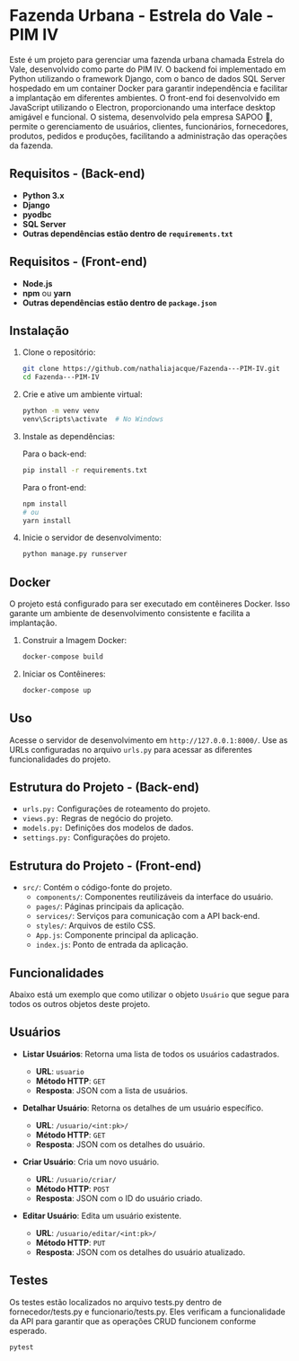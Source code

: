 # Fazenda Urbana - Estrela do Vale - PIM IV
Este é um projeto para gerenciar uma fazenda urbana chamada Estrela do Vale, desenvolvido como parte do PIM IV. O backend foi implementado em Python utilizando o framework Django, com o banco de dados SQL Server hospedado em um container Docker para garantir independência e facilitar a implantação em diferentes ambientes. O front-end foi desenvolvido em JavaScript utilizando o Electron, proporcionando uma interface desktop amigável e funcional. O sistema, desenvolvido pela empresa SAPOO :frog:, permite o gerenciamento de usuários, clientes, funcionários, fornecedores, produtos, pedidos e produções, facilitando a administração das operações da fazenda.

## Requisitos - (Back-end)

- **Python 3.x**
- **Django**
- **pyodbc**
- **SQL Server**
- **Outras dependências estão dentro de `requirements.txt`**

## Requisitos - (Front-end)

- **Node.js**
- **npm** ou **yarn**
- **Outras dependências estão dentro de `package.json`**


## Instalação

1. Clone o repositório:

   ```sh
   git clone https://github.com/nathaliajacque/Fazenda---PIM-IV.git
   cd Fazenda---PIM-IV
   ```

2. Crie e ative um ambiente virtual:

   ```sh
   python -m venv venv
   venv\Scripts\activate  # No Windows
   ```

3. Instale as dependências:

   Para o back-end:
   ```sh
   pip install -r requirements.txt
   ```

   Para o front-end:
   ```sh
   npm install
   # ou
   yarn install
   ```

4. Inicie o servidor de desenvolvimento:

   ```sh
   python manage.py runserver
   ```

## Docker
O projeto está configurado para ser executado em contêineres Docker. Isso garante um ambiente de desenvolvimento consistente e facilita a implantação.

1. Construir a Imagem Docker:

   ```sh
   docker-compose build
   ```

2. Iniciar os Contêineres:

   ```sh
   docker-compose up
   ```


## Uso
Acesse o servidor de desenvolvimento em `http://127.0.0.1:8000/`.
Use as URLs configuradas no arquivo `urls.py` para acessar as diferentes funcionalidades do projeto.


## Estrutura do Projeto - (Back-end)
- `urls.py:` Configurações de roteamento do projeto.
- `views.py:` Regras de negócio do projeto.
- `models.py:` Definições dos modelos de dados.
- `settings.py:` Configurações do projeto.

## Estrutura do Projeto - (Front-end)
- `src/`: Contém o código-fonte do projeto.
  - `components/`: Componentes reutilizáveis da interface do usuário.
  - `pages/`: Páginas principais da aplicação.
  - `services/`: Serviços para comunicação com a API back-end.
  - `styles/`: Arquivos de estilo CSS.
  - `App.js`: Componente principal da aplicação.
  - `index.js`: Ponto de entrada da aplicação.


## Funcionalidades
Abaixo está um exemplo que como utilizar o objeto `Usuário` que segue para todos os outros objetos deste projeto.

## Usuários

- **Listar Usuários**: Retorna uma lista de todos os usuários cadastrados.
  - **URL**: `usuario`
  - **Método HTTP**: `GET`
  - **Resposta**: JSON com a lista de usuários.

- **Detalhar Usuário**: Retorna os detalhes de um usuário específico.
  - **URL**: `/usuario/<int:pk>/`
  - **Método HTTP**: `GET`
  - **Resposta**: JSON com os detalhes do usuário.

- **Criar Usuário**: Cria um novo usuário.
  - **URL**: `/usuario/criar/`
  - **Método HTTP**: `POST`
  - **Resposta**: JSON com o ID do usuário criado.

- **Editar Usuário**: Edita um usuário existente.
  - **URL**: `/usuario/editar/<int:pk>/`
  - **Método HTTP**: `PUT`
  - **Resposta**: JSON com os detalhes do usuário atualizado.

## Testes
Os testes estão localizados no arquivo tests.py dentro de fornecedor/tests.py e funcionario/tests.py. Eles verificam a funcionalidade da API para garantir que as operações CRUD funcionem conforme esperado.

   ```sh
   pytest
   ```

